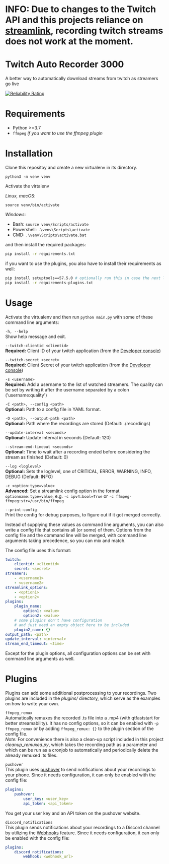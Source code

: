 # INFO: Due to changes to the Twitch API and this projects reliance on [streamlink](https://github.com/streamlink/streamlink), recording twitch streams does not work at the moment.

# Twitch Auto Recorder 3000
A better way to automatically download streams from twitch as streamers go live

[![Reliability Rating](https://sonarcloud.io/api/project_badges/measure?project=jangxx_twitch-auto-recorder-3000&metric=reliability_rating)](https://sonarcloud.io/summary/new_code?id=jangxx_twitch-auto-recorder-3000)

# Requirements

- Python >=3.7
- `ffmpeg` _if you want to use the ffmpeg plugin_

# Installation

Clone this repositoy and create a new virtualenv in its directory.

    python3 -m venv venv

Activate the virtalenv

_Linux, macOS_:

    source venv/bin/activate

_Windows_:

- Bash: `source venv/Scripts/activate`
- Powershell: `.\venv\Scripts\activate`
- CMD: `.\venv\Scripts\activate.bat`

and then install the required packages:

```bash
pip install -r requirements.txt
```

if you want to use the plugins, you also have to install their requirements as well:

```bash
pip install setuptools==57.5.0 # optionally run this in case the next line fails
pip install -r requirements-plugins.txt
```

# Usage

Activate the virtualenv and then run `python main.py` with some of these command line arguments:

`-h, --help`  
Show help message and exit.

`--twitch-clientid <clientid>`  
**Required:** Client ID of your twitch application (from the [Developer console](https://dev.twitch.tv/console/apps))

`--twitch-secret <secret>`  
**Required:** Client Secret of your twitch application (from the [Developer console](https://dev.twitch.tv/console/apps))

`-s <username>`  
**Required:** Add a username to the list of watched streamers. The quality can be set by writing it after the username separated by a colon ('username:quality')

`-C <path>, --config <path>`  
**Optional:** Path to a config file in YAML format.

`-O <path>, --output-path <path>`  
**Optional:** Path where the recordings are stored (Default: ./recordings)

`--update-interval <seconds>`  
**Optional:** Update interval in seconds (Default: 120)

`--stream-end-timeout <seconds>`  
**Optional:** Time to wait after a recording ended before considering the stream as finished (Default: 0)

`--log <loglevel>`  
**Optional:** Sets the loglevel, one of CRITICAL, ERROR, WARNING, INFO, DEBUG (Default: INFO)

`-c <option:type=value>`  
**Advanced:** Set a streamlink config option in the format `optionname:type=value`, e.g. `-c ipv4:bool=True` or `-c ffmpeg-ffmpeg:str=/usr/bin/ffmpeg`
  
`--print-config`  
Print the config for debug purposes, to figure out if it got merged correctly.

Instead of supplying these values as command line arguments, you can also write a config file that contains all (or some) of them.
Options from the config file and the command line will be merged, with command line arguments taking precedence, so you can mix and match.

The config file uses this format:

```yaml
twitch:
    clientid: <clientid>
    secret: <secret>
streamers:
    - <username1>
    - <username2>
streamlink_options:
    - <option1>
    - <option2>
plugins:
    plugin_name:
        option1: <value>
        option2: <value>
    # some plugins don't have configuration 
    # and just need an empty object here to be included
    plugin2_name: {} 
output_path: <path>
update_interval: <interval>
stream_end_timeout: <time>
```

Except for the plugin options, all configuration options can be set with command line arguments as well.

# Plugins

Plugins can add some additional postprocessing to your recordings. Two plugins are included in the _plugins/_ directory, which serve as the examples on how to write your own.

`ffmpeg_remux`  
Automatically remuxes the recorded .ts file into a .mp4 (with qtfaststart for better streamability).
It has no config options, so it can be enabled with `-p ffmpeg_remux` or by adding `ffmpeg_remux: {}` to the plugin section of the config file.  
_Note:_ For convenience there is also a clean-up script included in this project _cleanup_remuxed.py_, which takes the recording path as a parameter and which can be run as a cronjob to automatically and periodically delete the already remuxed .ts files.

`pushover`  
This plugin uses [pushover](https://pushover.net) to send notifications about your recordings to your phone.
Since it needs configuration, it can only be enabled with the config file:
```yaml
plugins:
    pushover:
        user_key: <user_key>
        api_token: <api_token>
```
You get your user key and an API token on the pushover website.

`discord_notifications`  
This plugin sends notifications about your recordings to a Discord channel by utilizing the [Webhooks](https://support.discord.com/hc/en-us/articles/228383668-Intro-to-Webhooks) feature.
Since it needs configuration, it can only be enabled with the config file:
```yaml
plugins:
    discord_notifications:
        webhook: <webhook_url>
```
